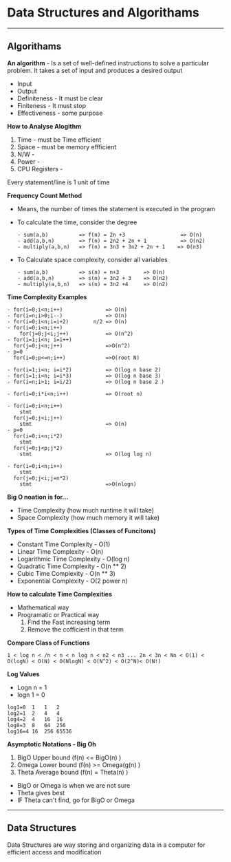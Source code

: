 # Data Structures and Algorithams 

<hr />

## Algorithams 
**An algorithm** -  Is a set of well-defined instructions to solve a particular problem. 
It takes a set of input and produces a desired output

- Input
- Output
- Definiteness 	- It must be clear
- Finiteness 	- It must stop
- Effectiveness - some purpose

**How to Analyse Alogithm**

1. Time  -  must be Time efficient
2. Space - must be memory effficient
3. N/W 	 -  
4. Power - 
5. CPU Registers - 

Every statement/line is 1 unit of time

**Frequency Count Method**
- Means, the number of times the statement is executed in the program

- To calculate the time, consider the degree
    ```
	- sum(a,b) 		    => f(n) = 2n +3                  => O(n)
	- add(a,b,n)        => f(n) = 2n2 + 2n + 1           => O(n2)
	- multiply(a,b,n)   => f(n) = 3n3 + 3n2 + 2n + 1    => O(n3)
    ```

- To Calculate space complexity, consider all variables
    ```
	- sum(a,b)		    => s(n) = n+3        => O(n)
 	- add(a,b,n)		=> s(n) = 3n2 + 3    => O(n2)
 	- multiply(a,b,n)	=> s(n) = 3n2 +4     => O(n2)
    ```

**Time Complexity Examples**

```
- for(i=0;i<n;i++) 		        => O(n)
- for(i=n;i>0;i--) 		        => O(n)
- for(i=0;i<n;i=i+2)		n/2 => O(n)
- for(i=0;i<n;i++)	
    for(j=0;j<i;j++)	        => O(n^2)
- for(i=1;i<n; i=i++) 
  for(j=0;j<n;j++)	            =>O(n^2)
- p=0
  for(i=0;p<=n;i++) 		    =>O(root N)

- for(i=1;i<n; i=i*2)	        => O(log n base 2)
- for(i=1;i<n; i=i*3)           => O(log n base 3)
- for(i=n;i>1; i=i/2)           => O(log n base 2 )

- for(i=0;i*i<n;i++) 	        => O(root n)

- for(i=0;i<n;i++) 	
    stmt
  for(j=0;j<i;j++)	
    stmt                        => O(n)
- p=0
  for(i=0;i<n;i*2) 	
    stmt
  for(j=0;j<p;j*2)	
	stmt                        => O(log log n)

- for(i=0;i<n;i++) 	
    stmt
  for(j=0;j<i;j=n*2)	
	stmt                        =>O(nlogn)
```
**Big O noation is for...**
- Time Complexity (how much runtime it will take)
- Space Complexity (how much memory it will take)

**Types of Time Complexities (Classes of Funcitons)**
- Constant Time Complexity 		-  O(1)
- Linear Time Complexity 		-  O(n)
- Logarithmic Time  Complexity 	-  O(log n)
- Quadratic Time Complexity 	- O(n ** 2)
- Cubic Time Complexity			- O(n ** 3)
- Exponential Complexity		- O(2 power n)

**How to calculate Time Complexities**
- Mathematical way
- Programatic or Practical way
  1. Find the Fast increasing term
  2. Remove the cofficient in that term
   
**Compare Class of Functions**
```
1 < log n < /n < n < n log n < n2 < n3 ... 2n < 3n < Nn < O(1) < O(logN) < O(N) < O(NlogN) < O(N^2) < O(2^N)< O(N!)
```

**Log Values**
* Logn n = 1
* logn 1 = 0

```  
log1=0 	1	1	2
log2=1	2 	4	4
log4=2 	4 	16 	16
log8=3 	8 	64 	256
log16=4 16 	256 65536
```

**Asymptotic Notations - Big Oh**
1. BigO  	Upper bound		(f(n) <= BigO(n) )
2. Omega  	Lower bound 	(f(n) >= Omega(g(n) )
3. Theta 	Average bound 	(f(n) = Theta(n) )

* BigO or Omega is when we are not sure
* Theta gives best 
* IF Theta can't find, go for BigO or Omega

<hr />

## Data Structures
Data Structures are way storing and organizing data in a computer for efficient access and modification
